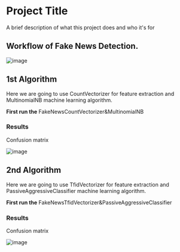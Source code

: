 
# Project Title

A brief description of what this project does and who it's for

## Workflow of Fake News Detection.

![image](https://user-images.githubusercontent.com/61175452/200176247-df930555-6649-4d1b-a45e-841148accd15.png)

## 1st Algorithm
Here we are going to use CountVectorizer for feature extraction and MultinomialNB machine learning algorithm.

**First run the** FakeNewsCountVectorizer&MultinomialNB
  
  


### Results

Confusion matrix

![image](https://user-images.githubusercontent.com/61175452/200178351-23c0a069-1e6f-41c0-8422-1e2ace80598f.png)


## 2nd Algorithm

Here we are going to use TfidVectorizer for feature extraction and PassiveAggressiveClassifier machine learning algorithm.

**First run the**  FakeNewsTfidVectorizer&PassiveAggressiveClassifier

### Results

Confusion matrix

![image](https://user-images.githubusercontent.com/61175452/200178782-1c209211-3ceb-4c02-acc6-04b9b905f061.png)


  
  

